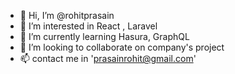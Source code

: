 - 👋 Hi, I’m @rohitprasain
- 👀 I’m interested in React , Laravel
- 🌱 I’m currently learning Hasura, GraphQL
- 💞️ I’m looking to collaborate on company's project
- 📫 contact me in 'prasainrohit@gmail.com'

<!---
rohitprasain/rohitprasain is a ✨ special ✨ repository because its `README.md` (this file) appears on your GitHub profile.
You can click the Preview link to take a look at your changes.
--->
